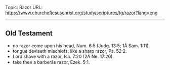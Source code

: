 Topic: Razor
URL: https://www.churchofjesuschrist.org/study/scriptures/tg/razor?lang=eng

---

## Old Testament

- no razor come upon his head, Num. 6:5 (Judg. 13:5; 1Â Sam. 1:11).
- tongue deviseth mischiefs; like a sharp razor, Ps. 52:2.
- Lord shave with a razor, Isa. 7:20 (2Â Ne. 17:20).
- take thee a barberâs razor, Ezek. 5:1.

